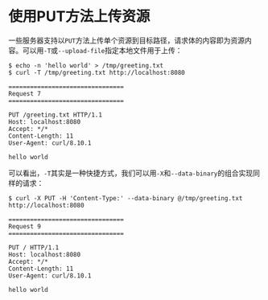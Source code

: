 # 使用PUT方法上传资源

一些服务器支持以`PUT`方法上传单个资源到目标路径，请求体的内容即为资源内容。可以用`-T`或`--upload-file`指定本地文件用于上传：

```shell
$ echo -n 'hello world' > /tmp/greeting.txt
$ curl -T /tmp/greeting.txt http://localhost:8080

================================
Request 7
================================

PUT /greeting.txt HTTP/1.1
Host: localhost:8080
Accept: */*
Content-Length: 11
User-Agent: curl/8.10.1

hello world
```

可以看出，`-T`其实是一种快捷方式，我们可以用`-X`和`--data-binary`的组合实现同样的请求：

```shell
$ curl -X PUT -H 'Content-Type:' --data-binary @/tmp/greeting.txt http://localhost:8080

================================
Request 9
================================

PUT / HTTP/1.1
Host: localhost:8080
Accept: */*
Content-Length: 11
User-Agent: curl/8.10.1

hello world
```
